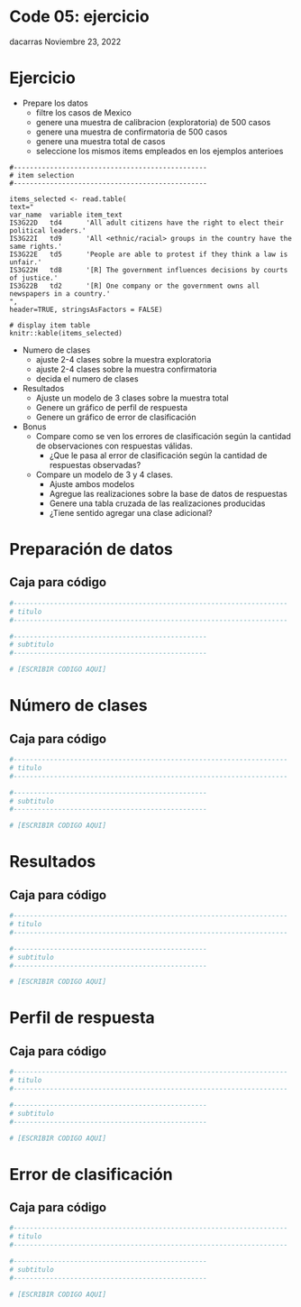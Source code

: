 Code 05: ejercicio
================
dacarras
Noviembre 23, 2022

<style>
  .main-container {
    max-width: 1600px !important;
  }
  .list-group-item.active, 
  .list-group-item.active:focus, 
  .list-group-item.active:hover {
    background-color: #373334;
  }
</style>

# Ejercicio

-   Prepare los datos
    -   filtre los casos de Mexico
    -   genere una muestra de calibracion (exploratoria) de 500 casos
    -   genere una muestra de confirmatoria de 500 casos
    -   genere una muestra total de casos
    -   seleccione los mismos items empleados en los ejemplos anterioes

<!-- -->


    #------------------------------------------------
    # item selection
    #------------------------------------------------

    items_selected <- read.table(
    text="
    var_name  variable item_text
    IS3G22D   td4      'All adult citizens have the right to elect their political leaders.'
    IS3G22I   td9      'All <ethnic/racial> groups in the country have the same rights.'
    IS3G22E   td5      'People are able to protest if they think a law is unfair.'
    IS3G22H   td8      '[R] The government influences decisions by courts of justice.'
    IS3G22B   td2      '[R] One company or the government owns all newspapers in a country.'
    ",
    header=TRUE, stringsAsFactors = FALSE)

    # display item table
    knitr::kable(items_selected)

-   Numero de clases
    -   ajuste 2-4 clases sobre la muestra exploratoria
    -   ajuste 2-4 clases sobre la muestra confirmatoria
    -   decida el numero de clases
-   Resultados
    -   Ajuste un modelo de 3 clases sobre la muestra total
    -   Genere un gráfico de perfil de respuesta
    -   Genere un gráfico de error de clasificación
-   Bonus
    -   Compare como se ven los errores de clasificación según la
        cantidad de observaciones con respuestas válidas.
        -   ¿Que le pasa al error de clasificación según la cantidad de
            respuestas observadas?
    -   Compare un modelo de 3 y 4 clases.
        -   Ajuste ambos modelos
        -   Agregue las realizaciones sobre la base de datos de
            respuestas
        -   Genere una tabla cruzada de las realizaciones producidas
        -   ¿Tiene sentido agregar una clase adicional?

# Preparación de datos

## Caja para código

``` r
#--------------------------------------------------------------------
# titulo
#--------------------------------------------------------------------

#------------------------------------------------
# subtitulo
#------------------------------------------------

# [ESCRIBIR CODIGO AQUI]
```

# Número de clases

## Caja para código

``` r
#--------------------------------------------------------------------
# titulo
#--------------------------------------------------------------------

#------------------------------------------------
# subtitulo
#------------------------------------------------

# [ESCRIBIR CODIGO AQUI]
```

# Resultados

## Caja para código

``` r
#--------------------------------------------------------------------
# titulo
#--------------------------------------------------------------------

#------------------------------------------------
# subtitulo
#------------------------------------------------

# [ESCRIBIR CODIGO AQUI]
```

# Perfil de respuesta

## Caja para código

``` r
#--------------------------------------------------------------------
# titulo
#--------------------------------------------------------------------

#------------------------------------------------
# subtitulo
#------------------------------------------------

# [ESCRIBIR CODIGO AQUI]
```

# Error de clasificación

## Caja para código

``` r
#--------------------------------------------------------------------
# titulo
#--------------------------------------------------------------------

#------------------------------------------------
# subtitulo
#------------------------------------------------

# [ESCRIBIR CODIGO AQUI]
```
